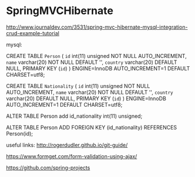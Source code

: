 # SpringMVCHibernate

http://www.journaldev.com/3531/spring-mvc-hibernate-mysql-integration-crud-example-tutorial

mysql:

CREATE TABLE `Person` (
  `id` int(11) unsigned NOT NULL AUTO_INCREMENT,
  `name` varchar(20) NOT NULL DEFAULT '',
  `country` varchar(20) DEFAULT NULL,
  PRIMARY KEY (`id`)
) ENGINE=InnoDB AUTO_INCREMENT=1 DEFAULT CHARSET=utf8;


CREATE TABLE `Nationality` (
  `id` int(11) unsigned NOT NULL AUTO_INCREMENT,
  `name` varchar(20) NOT NULL DEFAULT '',
  `country` varchar(20) DEFAULT NULL,
  PRIMARY KEY (`id`)
) ENGINE=InnoDB AUTO_INCREMENT=1 DEFAULT CHARSET=utf8;


ALTER TABLE Person
add id_nationality int(11) unsigned; 

ALTER TABLE Person
ADD FOREIGN KEY (id_nationality) REFERENCES Person(id);




useful links:
http://rogerdudler.github.io/git-guide/

https://www.formget.com/form-validation-using-ajax/


https://github.com/spring-projects

